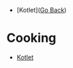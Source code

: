 - [Kotlet]([Go Back](https://github.com/arm-on/plan/blob/main/README.md))

# Cooking
- [Kotlet](https://www.youtube.com/watch?v=8iffZhh2wdY)